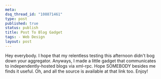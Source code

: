 ```yaml
--- 
meta: 
dsq_thread_id: "108871461" 
type: post 
published: true 
status: publish 
title: Post To Blog Gadget 
tags: - Web Design 
layout: post 
--- 
```


Hey everybody. I hope that my relentless testing this afternoon didn't bog down your aggregator. Anyways, I made a little gadget that communicates to independently-hosted blogs via xml-rpc. Hope SOMEBODY besides me finds it useful. Oh, and all the source is available at that link too. Enjoy!